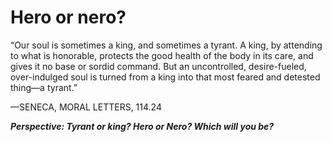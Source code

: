 # Hero or nero?

“Our soul is sometimes a king, and sometimes a tyrant. A king, by attending to what is honorable, protects the good health of the body in its care, and gives it no base or sordid command. But an uncontrolled, desire-fueled, over-indulged soul is turned from a king into that most feared and detested thing—a tyrant.”

—SENECA, MORAL LETTERS, 114.24

***Perspective: Tyrant or king? Hero or Nero? Which will you be?***
